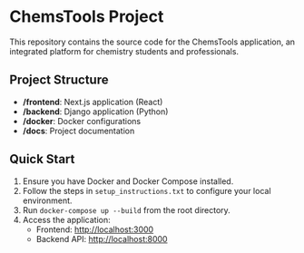 
# ChemsTools Project

This repository contains the source code for the ChemsTools application, an integrated platform for chemistry students and professionals.

## Project Structure

- **/frontend**: Next.js application (React)
- **/backend**: Django application (Python)
- **/docker**: Docker configurations
- **/docs**: Project documentation

## Quick Start

1.  Ensure you have Docker and Docker Compose installed.
2.  Follow the steps in `setup_instructions.txt` to configure your local environment.
3.  Run `docker-compose up --build` from the root directory.
4.  Access the application:
    -   Frontend: [http://localhost:3000](http://localhost:3000)
    -   Backend API: [http://localhost:8000](http://localhost:8000)
